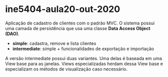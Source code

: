 # ine5404-aula20-out-2020
Aplicação de cadastro de clientes com o padrão MVC.
O sistema possui uma camada de persistência que usa uma classe **Data Access Object (DAO)**.

- **simple**: cadastra, remove e lista clientes
- **intermediate**: simple + funcionalidades de exportação e importação

A versão intermediate possui duas variantes. Uma delas é baseada em uma View base para as janelas. Views especializadas herdam dessa View base e especializam os métodos de visualização caso necessário.
